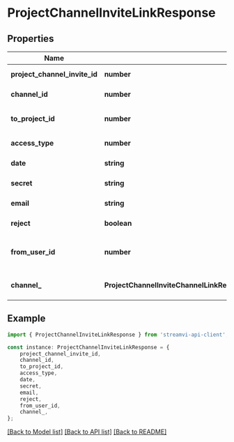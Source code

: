 # ProjectChannelInviteLinkResponse


## Properties

Name | Type | Description | Notes
------------ | ------------- | ------------- | -------------
**project_channel_invite_id** | **number** | Unique id | [default to undefined]
**channel_id** | **number** | Channel id | [default to undefined]
**to_project_id** | **number** | Project id (in invite for project id) | [default to undefined]
**access_type** | **number** | Access type | [default to undefined]
**date** | **string** | Date create | [default to undefined]
**secret** | **string** | Secret key for link | [default to undefined]
**email** | **string** | Email | [default to undefined]
**reject** | **boolean** | If rejected then true | [default to undefined]
**from_user_id** | **number** | The user who granted access | [default to undefined]
**channel_** | **ProjectChannelInviteChannelLinkResponse**(ProjectChannelInviteChannelLinkResponse.md) | Project info | [optional] [default to undefined]

## Example

```typescript
import { ProjectChannelInviteLinkResponse } from 'streamvi-api-client';

const instance: ProjectChannelInviteLinkResponse = {
    project_channel_invite_id,
    channel_id,
    to_project_id,
    access_type,
    date,
    secret,
    email,
    reject,
    from_user_id,
    channel_,
};
```

[[Back to Model list]](../README.md#documentation-for-models) [[Back to API list]](../README.md#documentation-for-api-endpoints) [[Back to README]](../README.md)
